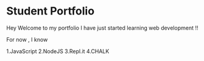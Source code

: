 # Student Portfolio

Hey Welcome to my portfolio I have just started learning web development !!

For now , I know

1.JavaScript
2.NodeJS
3.Repl.it
4.CHALK